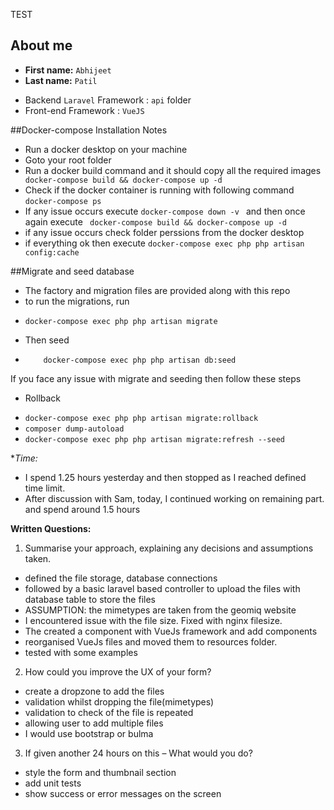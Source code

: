 TEST

<a id="about-you"></a>
## About me

* **First name:** `Abhijeet`
* **Last name:** `Patil`


<a id="your-comments"></a>

* Backend `Laravel` Framework : `api` folder
* Front-end Framework : `VueJS` 


<a id="the-installation"></a>
##Docker-compose Installation Notes

- Run a docker desktop on your machine
- Goto your root folder
- Run a docker build command and it should copy all the required images
`` docker-compose build && docker-compose up -d``
- Check if the docker container is running with following command
``docker-compose ps``
- If any issue occurs execute ``docker-compose down -v `` and then once again execute `` docker-compose build && docker-compose up -d``
- if any issue occurs check folder perssions from the docker desktop
- if everything ok then execute ``docker-compose exec php php artisan config:cache``


##Migrate and seed database
- The factory and migration files are provided along with this repo
- to run the migrations, run 
* ``docker-compose exec php php artisan migrate``
- Then seed
* ``    docker-compose exec php php artisan db:seed``

If you face any issue with migrate and seeding then follow these steps
- Rollback 
* ``docker-compose exec php php artisan migrate:rollback``
* ``composer dump-autoload``
* ``docker-compose exec php php artisan migrate:refresh --seed``

**Time:*
 
* I spend 1.25 hours yesterday and then stopped as I reached defined time limit. 
* After discussion with Sam, today, I continued working on remaining part. and spend around 1.5 hours


**Written Questions:**

1. Summarise your approach, explaining any decisions and assumptions taken.
- defined the file storage, database connections
- followed by a basic laravel based controller to upload the files with database table to store the files
- ASSUMPTION: the mimetypes are taken from the geomiq website
- I encountered issue with the file size. Fixed with nginx filesize.
- The created a component with VueJs framework and add components
- reorganised VueJs files and moved them to resources folder.
- tested with some examples

2. How could you improve the UX of your form?
- create a dropzone to add the files
- validation whilst dropping the file(mimetypes)
- validation to check of the file is repeated
- allowing user to add multiple files
- I would use bootstrap or bulma
3. If given another 24 hours on this – What would you do?
- style the form and thumbnail section
- add unit tests
- show success or error messages on the screen
 

